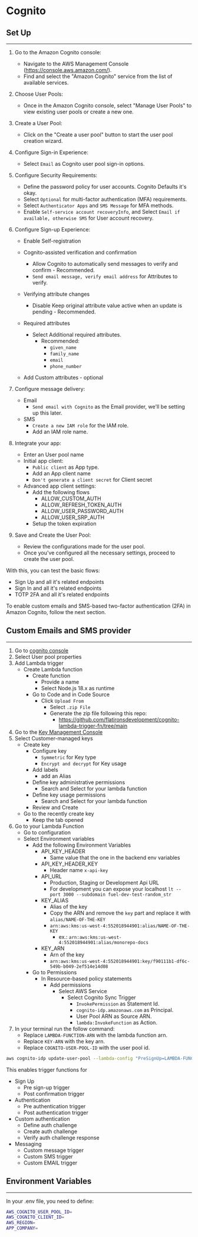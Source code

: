 # Cognito

## Set Up

---

1. Go to the Amazon Cognito console:
   - Navigate to the AWS Management Console (https://console.aws.amazon.com/).
   - Find and select the "Amazon Cognito" service from the list of available services.
2. Choose User Pools:
   - Once in the Amazon Cognito console, select "Manage User Pools" to view existing user pools or create a new one.
3. Create a User Pool:
   - Click on the "Create a user pool" button to start the user pool creation wizard.
4. Configure Sign-in Experience:
   - Select `Email` as Cognito user pool sign-in options.
5. Configure Security Requirements:
   - Define the password policy for user accounts. Cognito Defaults it's okay.
   - Select `Optional` for multi-factor authentication (MFA) requirements.
   - Select `Authenticator Apps` and `SMS Message` for MFA methods.
   - Enable `Self-service account recoveryInfo`, and Select `Email if available, otherwise SMS` for User account recovery.
6. Configure Sign-up Experience:

   - Enable Self-registration
   - Cognito-assisted verification and confirmation
     - Allow Cognito to automatically send messages to verify and confirm - Recommended.
     - `Send email message, verify email address` for Attributes to verify.
   - Verifying attribute changes
     - Disable Keep original attribute value active when an update is pending - Recommended.
   - Required attributes

     - Select Additional required attributes.
       - Recommended:
         - `given_name`
         - `family_name`
         - `email`
         - `phone_number`

   - Add Custom attributes - optional

7. Configure message delivery:
   - Email
     - `Send email with Cognito` as the Email provider, we'll be setting up this later.
   - SMS
     - `Create a new IAM role` for the IAM role.
     - Add an IAM role name.
8. Integrate your app:
   - Enter an User pool name
   - Initial app client:
     - `Public client` as App type.
     - Add an App client name
     - `Don't generate a client secret` for Client secret
   - Advanced app client settings:
     - Add the following flows
       - ALLOW_CUSTOM_AUTH
       - ALLOW_REFRESH_TOKEN_AUTH
       - ALLOW_USER_PASSWORD_AUTH
       - ALLOW_USER_SRP_AUTH
     - Setup the token expiration
9. Save and Create the User Pool:
   - Review the configurations made for the user pool.
   - Once you've configured all the necessary settings, proceed to create the user pool.

With this, you can test the basic flows:

- Sign Up and all it's related endpoints
- Sign In and all it's related endpoints
- TOTP 2FA and all it's related endpoints

To enable custom emails and SMS-based two-factor authentication (2FA) in Amazon Cognito, follow the next section.

## Custom Emails and SMS provider

---

1. Go to [cognito console](https://us-east-2.console.aws.amazon.com/cognito/v2/idp/user-pools?region=us-east-2)
2. Select User pool properties
3. Add Lambda trigger
   - Create Lambda function
     - Create function
       - Provide a name
       - Select Node.js 18.x as runtime
     - Go to Code and in Code Source
       - Click `Upload From`
         - Select `.zip File`
         - Generate the zip file following this repo:
           - <https://github.com/flatironsdevelopment/cognito-lambda-trigger-fn/tree/main>
4. Go to the [Key Management Console](http://console.aws.amazon.com/kms)
5. Select Customer-managed keys
   - Create key
     - Configure key
       - `Symmetric` for Key type
       - `Encrypt and decrypt` for Key usage
     - Add labels
       - add an Alias
     - Define key administrative permissions
       - Search and Select for your lambda function
     - Define key usage permissions
       - Search and Select for your lambda function
     - Review and Create
   - Go to the recently create key
     - Keep the tab opened
6. Go to your Lambda Function
   - Go to configuration
   - Select Environment variables
     - Add the following Environment Variables
       - API_KEY_HEADER
         - Same value that the one in the backend env variables
       - API_KEY_HEADER_KEY
         - Header name `x-api-key`
       - API_URL
         - Production, Staging or Development Api URL
         - For development you can expose your localhost `lt --port 3000 --subdomain fuel-dev-test-random_str`
       - KEY_ALIAS
         - Alias of the key
         - Copy the ARN and remove the `key` part and replace it with `alias/NAME-OF-THE-KEY`
         - `arn:aws:kms:us-west-4:552018944901:alias/NAME-OF-THE-KEY`
           - ex.: `arn:aws:kms:us-west-4:552018944901:alias/monorepo-docs`
       - KEY_ARN
         - Arn of the key
         - `arn:aws:kms:us-west-4:552018944901:key/f90111b1-df6c-549b-b049-2ef514e14d08`
     - Go to Permissions
       - In Resource-based policy statements
         - Add permissions
           - Select AWS Service
             - Select Cognito Sync Trigger
               - `InvokePermission` as Statement Id.
               - `cognito-idp.amazonaws.com` as Principal.
               - User Pool ARN as Source ARN.
               - `lambda:InvokeFunction` as Action.
7. In your terminal run the follow command:
   - Replace `LAMBDA-FUNCTION-ARN` with the lambda function arn.
   - Replace `KEY-ARN` with the key arn.
   - Replace `COGNITO-USER-POOL-ID` with the user pool id.

```bash
aws cognito-idp update-user-pool --lambda-config "PreSignUp=LAMBDA-FUNCTION-ARN,CustomMessage=LAMBDA-FUNCTION-ARN,PostConfirmation=LAMBDA-FUNCTION-ARN,PreAuthentication=LAMBDA-FUNCTION-ARN,PostAuthentication=LAMBDA-FUNCTION-ARN,DefineAuthChallenge=LAMBDA-FUNCTION-ARN,CreateAuthChallenge=LAMBDA-FUNCTION-ARN,VerifyAuthChallengeResponse=LAMBDA-FUNCTION-ARN,PreTokenGeneration=LAMBDA-FUNCTION-ARN,CustomSMSSender={LambdaVersion=V1_0,LambdaArn=LAMBDA-FUNCTION-ARN},CustomEmailSender={LambdaVersion=V1_0,LambdaArn=LAMBDA-FUNCTION-ARN},KMSKeyID=KEY-ARN" --user-pool-id "COGNITO-USER-POOL-ID" --auto-verified-attributes "email"
```

This enables trigger functions for

- Sign Up
  - Pre sign-up trigger
  - Post confirmation trigger
- Authentication
  - Pre authentication trigger
  - Post authentication trigger
- Custom authentication
  - Define auth challenge
  - Create auth challenge
  - Verify auth challenge response
- Messaging
  - Custom message trigger
  - Custom SMS trigger
  - Custom EMAIL trigger

## Environment Variables

---

In your .env file, you need to define:

```bash
AWS_COGNITO_USER_POOL_ID=
AWS_COGNITO_CLIENT_ID=
AWS_REGION=
APP_COMPANY=
```
